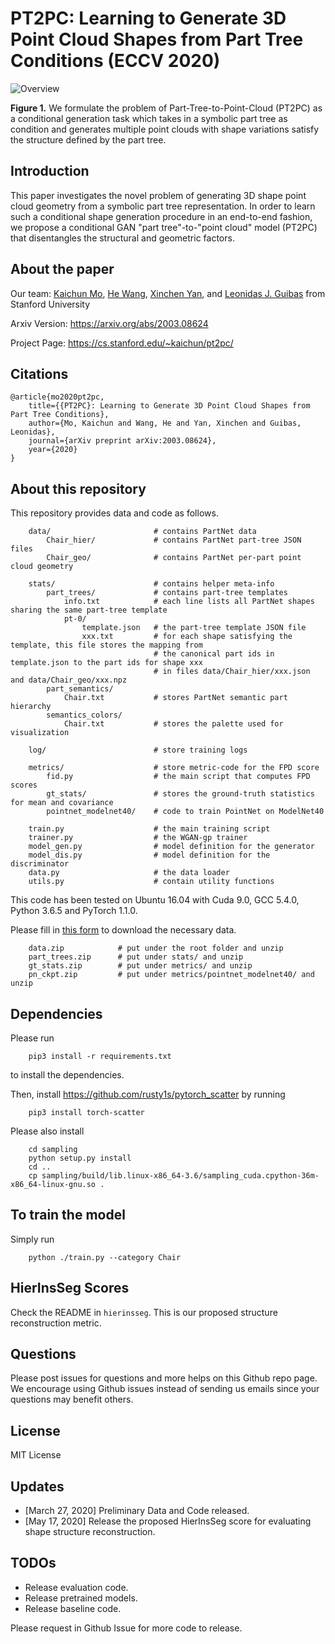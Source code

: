 # PT2PC: Learning to Generate 3D Point Cloud Shapes from Part Tree Conditions (ECCV 2020)

![Overview](https://github.com/daerduoCarey/pt2pc/blob/master/images/teaser.png)

**Figure 1.** We formulate the problem of Part-Tree-to-Point-Cloud (PT2PC) as a conditional generation task which takes in a symbolic part tree as condition and generates multiple point clouds with shape variations satisfy the structure defined by the part tree.

## Introduction
This paper investigates the novel problem of generating 3D shape point cloud geometry from a symbolic part tree representation. In order to learn such a conditional shape generation procedure in an end-to-end fashion, we propose a conditional GAN "part tree"-to-"point cloud" model (PT2PC) that disentangles the structural and geometric factors.

## About the paper

Our team: 
[Kaichun Mo](https://cs.stanford.edu/~kaichun),
[He Wang](http://ai.stanford.edu/~hewang/),
[Xinchen Yan](https://sites.google.com/site/skywalkeryxc/),
and [Leonidas J. Guibas](https://geometry.stanford.edu/member/guibas/) 
from 
Stanford University

Arxiv Version: https://arxiv.org/abs/2003.08624

Project Page: https://cs.stanford.edu/~kaichun/pt2pc/

## Citations


    @article{mo2020pt2pc,
        title={{PT2PC}: Learning to Generate 3D Point Cloud Shapes from Part Tree Conditions},
        author={Mo, Kaichun and Wang, He and Yan, Xinchen and Guibas, Leonidas},
        journal={arXiv preprint arXiv:2003.08624},
        year={2020}
    }

## About this repository

This repository provides data and code as follows.


```
    data/                       # contains PartNet data
        Chair_hier/             # contains PartNet part-tree JSON files
        Chair_geo/              # contains PartNet per-part point cloud geometry

    stats/                      # contains helper meta-info
        part_trees/             # contains part-tree templates
            info.txt            # each line lists all PartNet shapes sharing the same part-tree template
            pt-0/
                template.json   # the part-tree template JSON file
                xxx.txt         # for each shape satisfying the template, this file stores the mapping from 
                                # the canonical part ids in template.json to the part ids for shape xxx
                                # in files data/Chair_hier/xxx.json and data/Chair_geo/xxx.npz
        part_semantics/
            Chair.txt           # stores PartNet semantic part hierarchy
        semantics_colors/
            Chair.txt           # stores the palette used for visualization

    log/                        # store training logs

    metrics/                    # store metric-code for the FPD score
        fid.py                  # the main script that computes FPD scores
        gt_stats/               # stores the ground-truth statistics for mean and covariance
        pointnet_modelnet40/    # code to train PointNet on ModelNet40

    train.py                    # the main training script
    trainer.py                  # the WGAN-gp trainer
    model_gen.py                # model definition for the generator
    model_dis.py                # model definition for the discriminator
    data.py                     # the data loader
    utils.py                    # contain utility functions
```

This code has been tested on Ubuntu 16.04 with Cuda 9.0, GCC 5.4.0, Python 3.6.5 and PyTorch 1.1.0. 

Please fill in [this form](https://docs.google.com/forms/d/e/1FAIpQLScEnRD_b4elKVUHAgWomfmadw6-30caNJ5xJ4ahsu-tkTdXBg/viewform?usp=sf_link) to download the necessary data.

```
    data.zip            # put under the root folder and unzip
    part_trees.zip      # put under stats/ and unzip
    gt_stats.zip        # put under metrics/ and unzip
    pn_ckpt.zip         # put under metrics/pointnet_modelnet40/ and unzip
```

## Dependencies

Please run
    
        pip3 install -r requirements.txt

to install the dependencies.

Then, install https://github.com/rusty1s/pytorch_scatter by running

        pip3 install torch-scatter

Please also install

        cd sampling
        python setup.py install
        cd ..
        cp sampling/build/lib.linux-x86_64-3.6/sampling_cuda.cpython-36m-x86_64-linux-gnu.so .

## To train the model

Simply run

        python ./train.py --category Chair

## HierInsSeg Scores

Check the README in `hierinsseg`. This is our proposed structure reconstruction metric.

## Questions

Please post issues for questions and more helps on this Github repo page. We encourage using Github issues instead of sending us emails since your questions may benefit others.

## License

MIT License

## Updates

* [March 27, 2020] Preliminary Data and Code released.
* [May 17, 2020] Release the proposed HierInsSeg score for evaluating shape structure reconstruction.

## TODOs

* Release evaluation code.
* Release pretrained models.
* Release baseline code.

Please request in Github Issue for more code to release.

